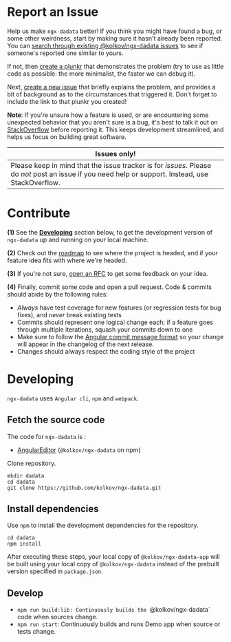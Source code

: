 
# Report an Issue

Help us make `ngx-dadata` better! If you think you might have found a bug, or some other weirdness, start by making sure
it hasn't already been reported. You can [search through existing @kolkov/ngx-dadata issues](https://github.com/kolkov/ngx-dadata/issues)
to see if someone's reported one similar to yours.

If not, then [create a plunkr](http://bit.ly/UIR-Plunk) that demonstrates the problem (try to use as little code
as possible: the more minimalist, the faster we can debug it).

Next, [create a new issue](https://github.com/kolkov/ngx-dadata/issues/new) that briefly explains the problem,
and provides a bit of background as to the circumstances that triggered it. Don't forget to include the link to
that plunkr you created!

**Note**: If you're unsure how a feature is used, or are encountering some unexpected behavior that you aren't sure
is a bug, it's best to talk it out on
[StackOverflow](http://stackoverflow.com/questions/ask?tags=angular,@kolkov/ngx-dadata) before reporting it. This
keeps development streamlined, and helps us focus on building great software.


Issues only! |
-------------|
Please keep in mind that the issue tracker is for *issues*. Please do *not* post an issue if you need help or support. Instead, use StackOverflow. |

# Contribute

**(1)** See the **[Developing](#developing)** section below, to get the development version of `ngx-dadata` up and running on your local machine.

**(2)** Check out the [roadmap](https://github.com/kolkov/ngx-dadata/milestones) to see where the project is headed, and if your feature idea fits with where we're headed.

**(3)** If you're not sure, [open an RFC](https://github.com/kolkov/ngx-dadata/issues/new?title=RFC:%20My%20idea) to get some feedback on your idea.

**(4)** Finally, commit some code and open a pull request. Code & commits should abide by the following rules:

- *Always* have test coverage for new features (or regression tests for bug fixes), and *never* break existing tests
- Commits should represent one logical change each; if a feature goes through multiple iterations, squash your commits down to one
- Make sure to follow the [Angular commit message format](https://github.com/angular/angular.js/blob/master/CONTRIBUTING.md#commit-message-format) so your change will appear in the changelog of the next release.
- Changes should always respect the coding style of the project


# Developing

`ngx-dadata` uses <code>Angular cli</code>, <code>npm</code> and <code>webpack</code>.

## Fetch the source code

The code for `ngx-dadata` is :

* [AngularEditor](https://github.com/kolkov/ngx-dadata) (`@kolkov/ngx-dadata` on npm)

Clone repository.

```
mkdir dadata
cd dadata
git clone https://github.com/kolkov/ngx-dadata.git
```

## Install dependencies

Use `npm` to install the development dependencies for the repository.

```
cd dadata
npm install
```

After executing these steps, your local copy of `@kolkov/ngx-dadata-app` will be built using your local copy of `@kolkov/ngx-dadata`
instead of the prebuilt version specified in `package.json`.

## Develop

* `npm run build:lib: Continuously builds the `@kolkov/ngx-dadata` code when sources change.
* `npm run start`: Continuously builds and runs Demo app when source or tests change.
